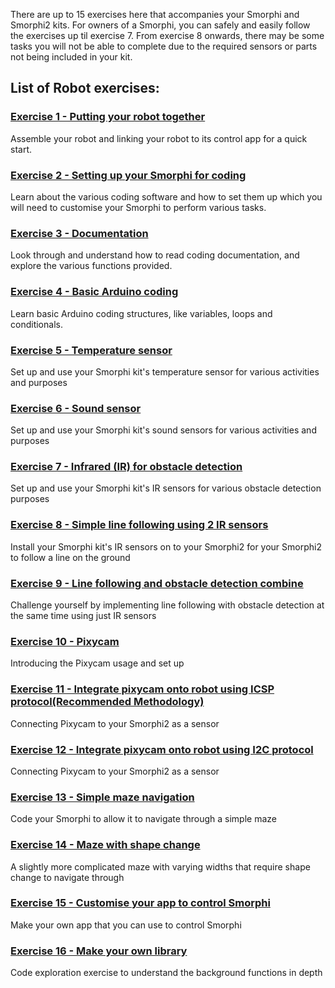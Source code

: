 There are up to 15 exercises here that accompanies your Smorphi and Smorphi2 kits.
For owners of a Smorphi, you can safely and easily follow the exercises up til exercise 7. From exercise 8 onwards, there may be some tasks you will not be able to complete due to the required sensors or parts not being included in your kit. 

## List of Robot exercises:
### [Exercise 1 - Putting your robot together](https://github.com/WefaaRobotics/Smorphi/wiki/Exercise-1)
Assemble your robot and linking your robot to its control app for a quick start.

### [Exercise 2 - Setting up your Smorphi for coding](https://github.com/WefaaRobotics/Smorphi/wiki/Exercise-2)
Learn about the various coding software and how to set them up which you will need to customise your Smorphi to perform various tasks. 

### [Exercise 3 - Documentation](https://github.com/WefaaRobotics/Smorphi/wiki/Exercise-3)
Look through and understand how to read coding documentation, and explore the various functions provided.

### [Exercise 4 - Basic Arduino coding](https://github.com/WefaaRobotics/Smorphi/wiki/Exercise-4)
Learn basic Arduino coding structures, like variables, loops and conditionals.

### [Exercise 5 - Temperature sensor](https://github.com/WefaaRobotics/Smorphi/wiki/Exercise-5) 
Set up and use your Smorphi kit's temperature sensor for various activities and purposes

### [Exercise 6 - Sound sensor](https://github.com/WefaaRobotics/Smorphi/wiki/Exercise-6)
Set up and use your Smorphi kit's sound sensors for various activities and purposes

### [Exercise 7 - Infrared (IR) for obstacle detection](https://github.com/WefaaRobotics/Smorphi/wiki/Exercise-7)
Set up and use your Smorphi kit's IR sensors for various obstacle detection purposes

### [Exercise 8 - Simple line following using 2 IR sensors](https://github.com/WefaaRobotics/Smorphi/wiki/Exercise-8)
Install your Smorphi kit's IR sensors on to your Smorphi2 for your Smorphi2 to follow a line on the ground

### [Exercise 9 - Line following and obstacle detection combine](https://github.com/WefaaRobotics/Smorphi/wiki/Exercise-9)
Challenge yourself by implementing line following with obstacle detection at the same time using just IR sensors

### [Exercise 10 - Pixycam](https://github.com/WefaaRobotics/Smorphi/wiki/Exercise-10)
Introducing the Pixycam usage and set up

### [Exercise 11 - Integrate pixycam onto robot using ICSP protocol(Recommended Methodology)](https://github.com/WefaaRobotics/Smorphi/wiki/Exercise-11)
Connecting Pixycam to your Smorphi2 as a sensor

### [Exercise 12 - Integrate pixycam onto robot using I2C protocol](https://github.com/WefaaRobotics/Smorphi/wiki/Exercise-12)
Connecting Pixycam to your Smorphi2 as a sensor

### [Exercise 13 - Simple maze navigation](https://github.com/WefaaRobotics/Smorphi/wiki/Exercise-13)
Code your Smorphi to allow it to navigate through a simple maze

### [Exercise 14 - Maze with shape change](https://github.com/WefaaRobotics/Smorphi/wiki/Exercise-14)
A slightly more complicated maze with varying widths that require shape change to navigate through

### [Exercise 15 - Customise your app to control Smorphi](https://github.com/WefaaRobotics/Smorphi/wiki/Exercise-15) 
Make your own app that you can use to control Smorphi

### [Exercise 16 - Make your own library](https://github.com/WefaaRobotics/Smorphi/wiki/Exercise-16)
Code exploration exercise to understand the background functions in depth
